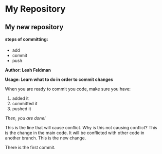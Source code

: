 # My Repository
## My new repository
#### steps of committing:
- add
- commit
- push

**Author: Leah Feldman**

**Usage: Learn what to do in order to commit changes**

When you are ready to commit you code, make sure you have:
1. added it 
2. committed it
3. pushed it

*Then, you are done!*

This is the line that will cause conflict.
Why is this not causing conflict?
This is the change in the main code. It will be conflicted with other code in another branch.
This is the new change.

There is the first commit.
